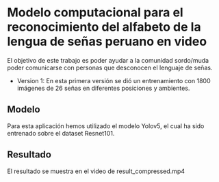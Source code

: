 # Modelo computacional para el reconocimiento del alfabeto de la lengua de señas peruano en video
El objetivo de este trabajo es poder ayudar a la comunidad sordo/muda poder comunicarse con personas que desconocen el lenguaje de señas.

* Version 1: En esta primera versión se dió un entrenamiento con 1800 imágenes de 26 señas en diferentes posiciones y ambientes.

## Modelo
Para esta aplicación hemos utilizado el modelo Yolov5, el cual ha sido entrenado sobre el dataset Resnet101.

## Resultado
El resultado se muestra en el video de result_compressed.mp4